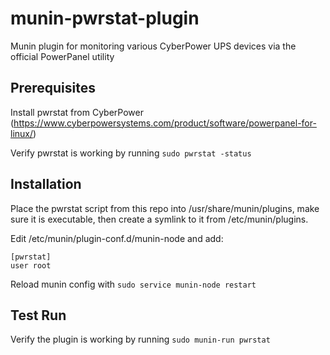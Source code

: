 # munin-pwrstat-plugin
Munin plugin for monitoring various CyberPower UPS devices via the official PowerPanel utility

## Prerequisites
Install pwrstat from CyberPower (https://www.cyberpowersystems.com/product/software/powerpanel-for-linux/)

Verify pwrstat is working by running `sudo pwrstat -status`

## Installation
Place the pwrstat script from this repo into /usr/share/munin/plugins, make sure it is executable, then create a symlink to it from /etc/munin/plugins.

Edit /etc/munin/plugin-conf.d/munin-node and add:
```
[pwrstat]
user root
```

Reload munin config with `sudo service munin-node restart`

## Test Run
Verify the plugin is working by running `sudo munin-run pwrstat`
